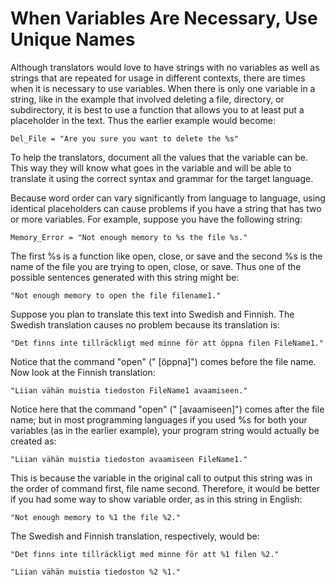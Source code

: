 

# When Variables Are Necessary, Use Unique Names

Although translators would love to have strings with no variables as well as strings that are repeated for usage in different contexts, there are times when it is necessary to use variables. When there is only one variable in a string, like in the example that involved deleting a file, directory, or subdirectory, it is best to use a function that allows you to at least put a placeholder in the text. Thus the earlier example would become:

``` {style="FONT-FAMILY: Consolas, Courier, monospace; MARGIN-LEFT: 30px" xmlns=""}
Del_File = "Are you sure you want to delete the %s"
```

To help the translators, document all the values that the variable can be. This way they will know what goes in the variable and will be able to translate it using the correct syntax and grammar for the target language.

Because word order can vary significantly from language to language, using identical placeholders can cause problems if you have a string that has two or more variables. For example, suppose you have the following string:

``` {style="FONT-FAMILY: Consolas, Courier, monospace; MARGIN-LEFT: 30px" xmlns=""}
Memory_Error = "Not enough memory to %s the file %s."
```

The first %s is a function like open, close, or save and the second %s is the name of the file you are trying to open, close, or save. Thus one of the possible sentences generated with this string might be:

``` {style="FONT-FAMILY: Consolas, Courier, monospace; MARGIN-LEFT: 30px" xmlns=""}
"Not enough memory to open the file filename1."
```

Suppose you plan to translate this text into Swedish and Finnish. The Swedish translation causes no problem because its translation is:

``` {style="FONT-FAMILY: Consolas, Courier, monospace; MARGIN-LEFT: 30px" xmlns=""}
"Det finns inte tillräckligt med minne för att öppna filen FileName1."
```

Notice that the command "open" (" [öppna]") comes before the file name. Now look at the Finnish translation:

``` {style="FONT-FAMILY: Consolas, Courier, monospace; MARGIN-LEFT: 30px" xmlns=""}
"Liian vähän muistia tiedoston FileName1 avaamiseen."
```

Notice here that the command "open" (" [avaamiseen]") comes after the file name; but in most programming languages if you used %s for both your variables (as in the earlier example), your program string would actually be created as:

``` {style="FONT-FAMILY: Consolas, Courier, monospace; MARGIN-LEFT: 30px" xmlns=""}
"Liian vähän muistia tiedoston avaamiseen FileName1."
```

This is because the variable in the original call to output this string was in the order of command first, file name second. Therefore, it would be better if you had some way to show variable order, as in this string in English:

``` {style="FONT-FAMILY: Consolas, Courier, monospace; MARGIN-LEFT: 30px" xmlns=""}
"Not enough memory to %1 the file %2."
```

The Swedish and Finnish translation, respectively, would be:

``` {style="FONT-FAMILY: Consolas, Courier, monospace; MARGIN-LEFT: 30px" xmlns=""}
"Det finns inte tillräckligt med minne för att %1 filen %2."

"Liian vähän muistia tiedoston %2 %1."
```


